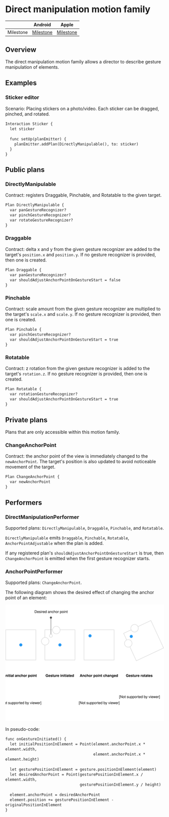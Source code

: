 # Direct manipulation motion family

|  | Android | Apple |
| --- | --- | --- |
| Milestone | [Milestone](https://github.com/material-motion/material-motion-family-direct-manipulation-android/milestone/1) | [Milestone](https://github.com/material-motion/material-motion-family-gestures-swift/milestone/1) |

## Overview

The direct manipulation motion family allows a director to describe gesture manipulation of elements.

## Examples

### Sticker editor

Scenario: Placing stickers on a photo\/video. Each sticker can be dragged, pinched, and rotated.

```
Interaction Sticker {
  let sticker

  func setUp(planEmitter) {
    planEmitter.addPlan(DirectlyManipulable(), to: sticker)
  }
}
```

## Public plans

### DirectlyManipulable

Contract: registers Draggable, Pinchable, and Rotatable to the given target.

```
Plan DirectlyManipulable {
  var panGestureRecognizer?
  var pinchGestureRecognizer?
  var rotateGestureRecognizer?
}
```

### Draggable

Contract: delta x and y from the given gesture recognizer are added to the target's `position.x` and `position.y`. If no gesture recognizer is provided, then one is created.

```
Plan Draggable {
  var panGestureRecognizer?
  var shouldAdjustAnchorPointOnGestureStart = false
}
```

### Pinchable

Contract: scale amount from the given gesture recognizer are multiplied to the target's `scale.x` and `scale.y`. If no gesture recognizer is provided, then one is created.

```
Plan Pinchable {
  var pinchGestureRecognizer?
  var shouldAdjustAnchorPointOnGestureStart = true
}
```

### Rotatable

Contract: z rotation from the given gesture recognizer is added to the target's `rotation.z`. If no gesture recognizer is provided, then one is created.

```
Plan Rotatable {
  var rotationGestureRecognizer?
  var shouldAdjustAnchorPointOnGestureStart = true
}
```

## Private plans

Plans that are only accessible within this motion family.

### ChangeAnchorPoint

Contract: the anchor point of the view is immediately changed to the `newAnchorPoint`. The target's position is also updated to avoid noticeable movement of the target.

```
Plan ChangeAnchorPoint {
  var newAnchorPoint
}
```

## Performers

### DirectManipulationPerformer

Supported plans: `DirectlyManipulable`, `Draggable`, `Pinchable`, and `Rotatable`.

`DirectlyManipulable` emits `Draggable`, `Pinchable`, `Rotatable`, `AnchorPointAdjustable` when the plan is added.

If any registered plan's `shouldAdjustAnchorPointOnGestureStart` is true, then `ChangeAnchorPoint` is emitted when the first gesture recognizer starts.

### AnchorPointPerformer

Supported plans: `ChangeAnchorPoint`.

The following diagram shows the desired effect of changing the anchor point of an element:

![](../../_assets/AnchorPoint.svg)

In pseudo-code:

```
func onGestureInitiated() {
  let initialPositionInElement = Point(element.anchorPoint.x * element.width,
                                       element.anchorPoint.x * element.height)

  let gesturePositionInElement = gesture.positionInElement(element)
  let desiredAnchorPoint = Point(gesturePositionInElement.x / element.width,
                                 gesturePositionInElement.y / height)

  element.anchorPoint = desiredAnchorPoint
  element.position += gesturePositionInElement - originalPositionInElement
}
```

